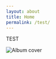 ```yaml
---
layout: about
title: Home
permalink: /test/
---
```

TEST

![Album cover](s3://ptgigord/1328_000.jpg)